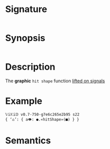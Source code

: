 # Signature
```vikid-signature
```

# Synopsis
```vikid-synopsis
```

# Description
The __graphic__ `hit shape` function [lifted on signals](/refman/concepts/pure_functions)

# Example
```vikid-script
𝕍i𝕂i𝔻 v0.7-750-g7e6c265e2b95 s22
{ ‘⌂’: { a👁: ●.«hitShape»(■) } }
```

# Semantics
